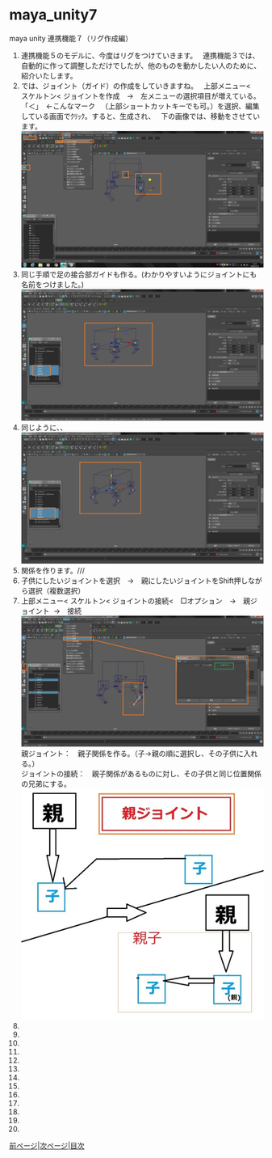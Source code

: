# maya_unity7
maya unity 連携機能７（リグ作成編）


1. 連携機能５のモデルに、今度はリグをつけていきます。  
連携機能３では、自動的に作って調整しただけでしたが、他のものを動かしたい人のために、紹介いたします。
1. では、ジョイント（ガイド）の作成をしていきますね。  
上部メニュー<　スケルトン< ジョイントを作成　→　左メニューの選択項目が増えている。「＜」　←こんなマーク  
（上部ショートカットキーでも可。）を選択、編集している画面でｸﾘｯｸ。すると、生成され、  
下の画像では、移動をさせています。  
![](https://raw.githubusercontent.com/175B005/maya_unity3/master/direction8-3.jpg)
1. 同じ手順で足の接合部ガイドも作る。(わかりやすいようにジョイントにも名前をつけました。)  
![](https://raw.githubusercontent.com/175B005/maya_unity3/master/direction9-3.jpg)
1. 同じように、、  
![](https://raw.githubusercontent.com/175B005/maya_unity3/master/direction10-3.jpg)
1. 関係を作ります。///
1. 子供にしたいジョイントを選択　→　親にしたいジョイントをShift押しながら選択（複数選択）
1. 上部メニュー< スケルトン< ジョイントの接続<　□オプション　→　親ジョイント  →　接続  
![](https://raw.githubusercontent.com/175B005/maya_unity3/master/direction11-3.jpg)  
親ジョイント：　親子関係を作る。（子→親の順に選択し、その子供に入れる。）  
ジョイントの接続：　親子関係があるものに対し、その子供と同じ位置関係の兄弟にする。  
![](https://raw.githubusercontent.com/175B005/maya_unity3/master/directionj1.jpg)  
1. 
1. 
1. 
1. 
1. 
1. 
1. 
1. 
1. 
1. 
1. 
1. 
1. 

[前ページ](https://github.com/175B005/maya_unity6)|[次ページ](https://github.com/175B005/maya_unity8)|[目次](https://github.com/175B005/maya_unity_index)
